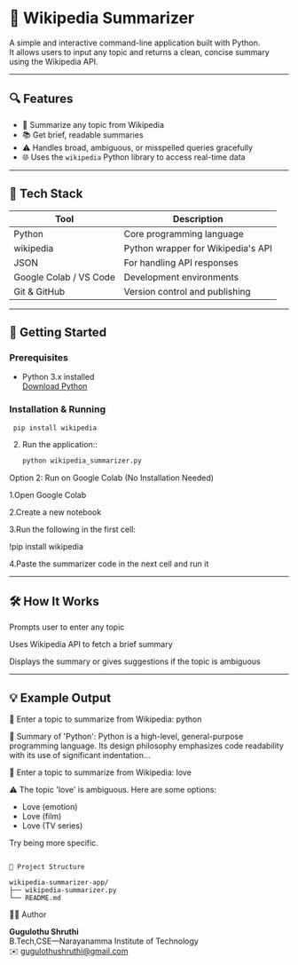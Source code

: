 # 🧠 Wikipedia Summarizer


A simple and interactive command-line application built with Python.  
It allows users to input any topic and returns a clean, concise summary using the Wikipedia API.

---

## 🔍 Features

- 🔎 Summarize any topic from Wikipedia  
- 📚 Get brief, readable summaries  
- ⚠️ Handles broad, ambiguous, or misspelled queries gracefully  
- 🌐 Uses the `wikipedia` Python library to access real-time data

---

## 🧰 Tech Stack

| Tool                 | Description                          |
|----------------------|------------------------------------|
| Python               | Core programming language           |
| wikipedia            | Python wrapper for Wikipedia's API |
| JSON                 | For handling API responses          |
| Google Colab / VS Code | Development environments           |
| Git & GitHub         | Version control and publishing      |

---

## 🚀 Getting Started

### Prerequisites

- Python 3.x installed  
  [Download Python](https://www.python.org/downloads/)

### Installation & Running

  ```bash
   pip install wikipedia
   ```

2. Run the application::

   ```bash
   python wikipedia_summarizer.py
   ```
Option 2: Run on Google Colab (No Installation Needed)
<br>

1.Open Google Colab

2.Create a new notebook

3.Run the following in the first cell:

!pip install wikipedia
<br>

 
4.Paste the summarizer code in the next cell and run it

---

## 🛠️ How It Works

Prompts user to enter any topic

Uses Wikipedia API to fetch a brief summary

Displays the summary or gives suggestions if the topic is ambiguous

---

## 💡 Example Output


🔎 Enter a topic to summarize from Wikipedia: python

📘 Summary of 'Python':
Python is a high-level, general-purpose programming language. Its design philosophy emphasizes code readability with its use of significant indentation...

🔎 Enter a topic to summarize from Wikipedia: love

⚠️ The topic 'love' is ambiguous.
Here are some options:
- Love (emotion)
- Love (film)
- Love (TV series)

Try being more specific.

```

📂 Project Structure

wikipedia-summarizer-app/
├── wikipedia-summarizer.py
└── README.md

```

 🙋‍♀️ Author

**Gugulothu Shruthi**  
B.Tech,CSE—Narayanamma Institute of Technology  
✉️ [gugulothushruthi@gmail.com](mailto:gugulothushruthi@gmail.com)

